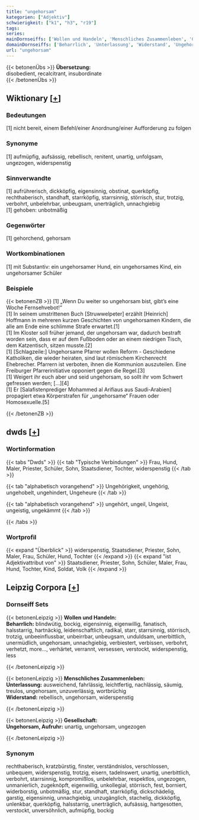 ```yaml
---
title: "ungehorsam"
kategorien: ["Adjektiv"]
schwierigkeit: ["k1", "h3", "r19"]
tags:
series:
mainDornseiffs: ['Wollen und Handeln', 'Menschliches Zusammenleben', 'Gesellschaft']
domainDornseiffs: ['Beharrlich', 'Unterlassung', 'Widerstand', 'Ungehorsam, Aufruhr']
url: "ungehorsam"
---
```


{{< betonenÜbs >}}
**Übersetzung:**  
disobedient, recalcitrant, insubordinate  
{{< /betonenÜbs >}}

## Wiktionary [[+](https://de.wiktionary.org/wiki/ungehorsam)]

### Bedeutungen
[1] nicht bereit, einem Befehl/einer Anordnung/einer Aufforderung zu folgen  

### Synonyme
[1] aufmüpfig, aufsässig, rebellisch, renitent, unartig, unfolgsam, ungezogen, widerspenstig  

### Sinnverwandte
[1] aufrührerisch, dickköpfig, eigensinnig, obstinat, querköpfig, rechthaberisch, standhaft, starrköpfig, starrsinnig, störrisch, stur, trotzig, verbohrt, unbelehrbar, unbeugsam, unerträglich, unnachgiebig  
[1] gehoben: unbotmäßig  

### Gegenwörter
[1] gehorchend, gehorsam  

### Wortkombinationen
[1] mit Substantiv: ein ungehorsamer Hund, ein ungehorsames Kind, ein ungehorsamer Schüler  

### Beispiele
{{< betonenZB >}}
[1] „Wenn Du weiter so ungehorsam bist, gibt’s eine Woche Fernsehvebot!“  
[1] In seinem umstrittenen Buch [Struwwelpeter] erzählt [Heinrich] Hoffmann in mehreren kurzen Geschichten von ungehorsamen Kindern, die alle am Ende eine schlimme Strafe erwartet.[1]  
[1] Im Kloster soll früher jemand, der ungehorsam war, dadurch bestraft worden sein, dass er auf dem Fußboden oder an einem niedrigen Tisch, dem Katzentisch, sitzen musste.[2]  
[1] [Schlagzeile:] Ungehorsame Pfarrer wollen Reform - Geschiedene Katholiken, die wieder heiraten, sind laut römischem Kirchenrecht Ehebrecher. Pfarrern ist verboten, ihnen die Kommunion auszuteilen. Eine Freiburger Pfarrerinitiative opponiert gegen die Regel.[3]  
[1] Weigert ihr euch aber und seid ungehorsam, so sollt ihr vom Schwert gefressen werden; […][4]  
[1] Er [Salafistenprediger Mohammed al Arifiaus aus Saudi-Arabien] propagiert etwa Körperstrafen für „ungehorsame“ Frauen oder Homosexuelle.[5]  

{{< /betonenZB >}}


## dwds [[+](https://www.dwds.de/wb/ungehorsam)]

### Wortinformation
{{< tabs "Dwds" >}}
{{< tab "Typische Verbindungen" >}}
Frau, Hund, Maler, Priester, Schüler, Sohn, Staatsdiener, Tochter, widerspenstig
{{< /tab >}}

{{< tab "alphabetisch vorangehend" >}}
Ungehörigkeit, ungehörig, ungehobelt, ungehindert, Ungeheure
{{< /tab >}}

{{< tab "alphabetisch vorangehend" >}}
ungehört, ungeil, Ungeist, ungeistig, ungekämmt
{{< /tab >}}

{{< /tabs >}}

### Wortprofil
{{< expand "Überblick" >}} widerspenstig, Staatsdiener, Priester, Sohn, Maler, Frau, Schüler, Hund, Tochter {{< /expand >}}
{{< expand "ist Adjektivattribut von" >}} Staatsdiener, Priester, Sohn, Schüler, Maler, Frau, Hund, Tochter, Kind, Soldat, Volk {{< /expand >}}

## Leipzig Corpora [[+](https://corpora.uni-leipzig.de/en/res?word=ungehorsam&corpusId=deu_newscrawl-public_2018)]

### Dornseiff Sets
{{< betonenLeipzig >}}
**Wollen und Handeln:**  
**Beharrlich:** blindwütig, bockig, eigensinnig, eigenwillig, fanatisch, halsstarrig, hartnäckig, leidenschaftlich, radikal, starr, starrsinnig, störrisch, trotzig, unbeeinflussbar, unbeirrbar, unbeugsam, unduldsam, unerbittlich, unermüdlich, ungehorsam, unnachgiebig, verbiestert, verbissen, verbohrt, verhetzt, more..., verhärtet, verrannt, versessen, verstockt, widerspenstig, less  

{{< /betonenLeipzig >}}


{{< betonenLeipzig >}}
**Menschliches Zusammenleben:**  
**Unterlassung:** ausweichend, fahrlässig, leichtfertig, nachlässig, säumig, treulos, ungehorsam, unzuverlässig, wortbrüchig  
**Widerstand:** rebellisch, ungehorsam, widerspenstig  

{{< /betonenLeipzig >}}


{{< betonenLeipzig >}}
**Gesellschaft:**  
**Ungehorsam, Aufruhr:** unartig, ungehorsam, ungezogen  

{{< /betonenLeipzig >}}

### Synonym
rechthaberisch, kratzbürstig, finster, verständnislos, verschlossen, unbequem, widerspenstig, trotzig, eisern, tadelnswert, unartig, unerbittlich, verbohrt, starrsinnig, kompromißlos, unbelehrbar, respektlos, ungezogen, unmanierlich, zugeknöpft, eigenwillig, unkollegial, störrisch, fest, borniert, widerborstig, unbotmäßig, stur, standhaft, starrköpfig, dickschädelig, garstig, eigensinnig, unnachgiebig, unzugänglich, stachelig, dickköpfig, unlenkbar, querköpfig, halsstarrig, unerträglich, aufsässig, hartgesotten, verstockt, unversöhnlich, aufmüpfig, bockig

